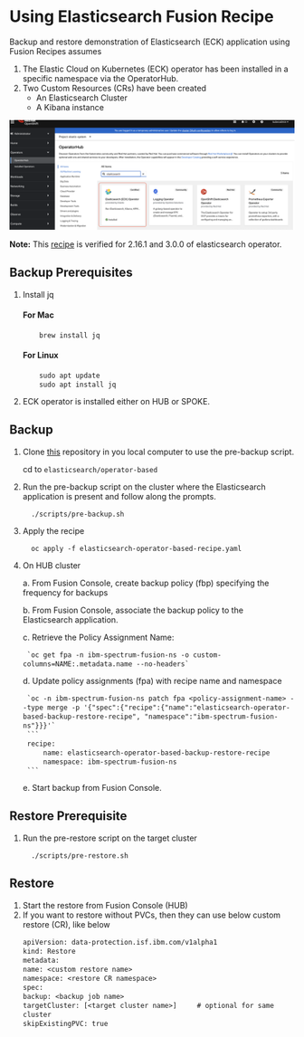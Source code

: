 # Using Elasticsearch Fusion Recipe
Backup and restore demonstration of Elasticsearch (ECK) application using Fusion Recipes assumes
1. The Elastic Cloud on Kubernetes (ECK) operator has been installed in a specific namespace via the OperatorHub.
2. Two Custom Resources (CRs) have been created
    - An Elasticsearch Cluster
    - A Kibana instance

![ECK Operator](elasticsearch-operator.png)

**Note:** This [recipe](elasticsearch-operator-based-backup-restore.yaml) is verified for 2.16.1 and 3.0.0 of elasticsearch operator.

## Backup Prerequisites
1. Install jq
    #### For Mac
    ```
        brew install jq
    ```
    #### For Linux
    ```
        sudo apt update
        sudo apt install jq
    ```
2. ECK operator is installed either on HUB or SPOKE.    


## Backup
1. Clone [this](https://github.com/IBM/storage-fusion.git) repository in you local computer to use the pre-backup script.

   cd to `elasticsearch/operator-based`

2. Run the pre-backup script on the cluster where the Elasticsearch application is present and follow along the prompts.
    ```
      ./scripts/pre-backup.sh 
    ```
3. Apply the recipe 
    ```
      oc apply -f elasticsearch-operator-based-recipe.yaml
    ```

4. On HUB cluster

    a. From Fusion Console, create backup policy (fbp) specifying the frequency for backups

    b. From Fusion Console, associate the backup policy to the Elasticsearch application. 

    c. Retrieve the Policy Assignment Name:

        `oc get fpa -n ibm-spectrum-fusion-ns -o custom-columns=NAME:.metadata.name --no-headers`

    d.  Update policy assignments (fpa) with recipe name and namespace

        `oc -n ibm-spectrum-fusion-ns patch fpa <policy-assignment-name> --type merge -p '{"spec":{"recipe":{"name":"elasticsearch-operator-based-backup-restore-recipe", "namespace":"ibm-spectrum-fusion-ns"}}}'`
        ```
        recipe:
            name: elasticsearch-operator-based-backup-restore-recipe
            namespace: ibm-spectrum-fusion-ns
        ```
    e. Start backup from Fusion Console.

## Restore Prerequisite

1. Run the pre-restore script on the target cluster
    ```
      ./scripts/pre-restore.sh 
    ```

## Restore
1. Start the restore from Fusion Console (HUB)
2. If you want to restore without PVCs, then they can use below custom restore (CR), like below
    ```
    apiVersion: data-protection.isf.ibm.com/v1alpha1
    kind: Restore
    metadata:
    name: <custom restore name>
    namespace: <restore CR namespace>
    spec:
    backup: <backup job name>
    targetCluster: [<target cluster name>]     # optional for same cluster
    skipExistingPVC: true
    ```